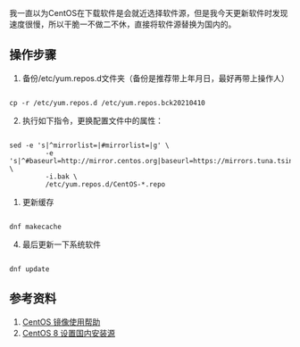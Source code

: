 我一直以为CentOS在下载软件是会就近选择软件源，但是我今天更新软件时发现速度很慢，所以干脆一不做二不休，直接将软件源替换为国内的。

## 操作步骤

1. 备份/etc/yum.repos.d文件夹（备份是推荐带上年月日，最好再带上操作人）

~~~ shell

cp -r /etc/yum.repos.d /etc/yum.repos.bck20210410

~~~

2. 执行如下指令，更换配置文件中的属性：

~~~ shell

sed -e 's|^mirrorlist=|#mirrorlist=|g' \
         -e 's|^#baseurl=http://mirror.centos.org|baseurl=https://mirrors.tuna.tsinghua.edu.cn|g' \
         -i.bak \
         /etc/yum.repos.d/CentOS-*.repo

~~~

1. 更新缓存

~~~ shell

dnf makecache

~~~

4. 最后更新一下系统软件

~~~

dnf update

~~~

## 参考资料

1. [CentOS 镜像使用帮助](https://mirrors.tuna.tsinghua.edu.cn/help/centos/)
2. [CentOS 8 设置国内安装源](https://my.oschina.net/u/1011130/blog/3191990)